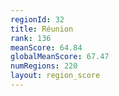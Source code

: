 ```yaml
---
regionId: 32
title: Réunion
rank: 136
meanScore: 64.84
globalMeanScore: 67.47
numRegions: 220
layout: region_score
---
```


